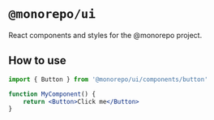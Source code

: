# `@monorepo/ui`

React components and styles for the @monorepo project.

## How to use

```jsx
import { Button } from '@monorepo/ui/components/button'

function MyComponent() {
	return <Button>Click me</Button>
}
```
